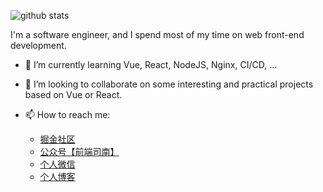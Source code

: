 ![github stats](https://github-readme-stats.vercel.app/api?username=cumt-robin&show_icons=true&icon_color=0366d6&bg_color=ffffff&hide_title=true)

I'm a software engineer, and I spend most of my time on web front-end development.

- 🌱 I’m currently learning Vue, React, NodeJS, Nginx, CI/CD, ...
- 👯 I’m looking to collaborate on some interesting and practical projects based on Vue or React.
- 📫 How to reach me: 

  - [掘金社区](https://juejin.im/user/2752832847753085/posts)
  - [公众号【前端司南】](http://qncdn.wbjiang.cn/%E5%89%8D%E7%AB%AF%E5%8F%B8%E5%8D%97%E5%90%8D%E7%89%87%E5%B8%A6%E5%BE%AE%E4%BF%A1.png)
  - [个人微信](http://qncdn.wbjiang.cn/%E4%B8%AA%E4%BA%BA%E4%BA%8C%E7%BB%B4%E7%A0%81.jpg)
  - [个人博客](https://blog.wbjiang.cn/)
